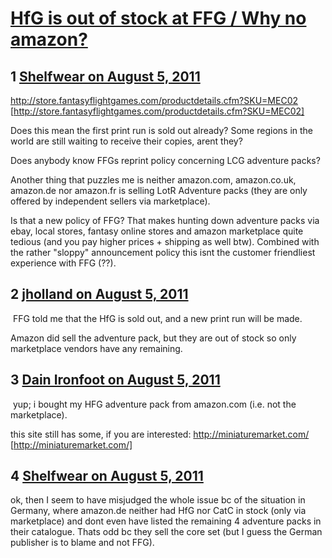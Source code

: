 # [HfG is out of stock at FFG / Why no amazon?](https://community.fantasyflightgames.com/topic/50993-hfg-is-out-of-stock-at-ffg-why-no-amazon/)

## 1 [Shelfwear on August 5, 2011](https://community.fantasyflightgames.com/topic/50993-hfg-is-out-of-stock-at-ffg-why-no-amazon/?do=findComment&comment=509263)

http://store.fantasyflightgames.com/productdetails.cfm?SKU=MEC02 [http://store.fantasyflightgames.com/productdetails.cfm?SKU=MEC02]

Does this mean the first print run is sold out already? Some regions in the world are still waiting to receive their copies, arent they?

Does anybody know FFGs reprint policy concerning LCG adventure packs?

Another thing that puzzles me is neither amazon.com, amazon.co.uk, amazon.de nor amazon.fr is selling LotR Adventure packs (they are only offered by independent sellers via marketplace).

Is that a new policy of FFG? That makes hunting down adventure packs via ebay, local stores, fantasy online stores and amazon marketplace quite tedious (and you pay higher prices + shipping as well btw). Combined with the rather "sloppy" announcement policy this isnt the customer friendliest experience with FFG (??).

## 2 [jholland on August 5, 2011](https://community.fantasyflightgames.com/topic/50993-hfg-is-out-of-stock-at-ffg-why-no-amazon/?do=findComment&comment=509278)

 FFG told me that the HfG is sold out, and a new print run will be made.

Amazon did sell the adventure pack, but they are out of stock so only marketplace vendors have any remaining.

## 3 [Dain Ironfoot on August 5, 2011](https://community.fantasyflightgames.com/topic/50993-hfg-is-out-of-stock-at-ffg-why-no-amazon/?do=findComment&comment=509410)

 yup; i bought my HFG adventure pack from amazon.com (i.e. not the marketplace).

this site still has some, if you are interested: http://miniaturemarket.com/ [http://miniaturemarket.com/]

## 4 [Shelfwear on August 5, 2011](https://community.fantasyflightgames.com/topic/50993-hfg-is-out-of-stock-at-ffg-why-no-amazon/?do=findComment&comment=509422)

ok, then I seem to have misjudged the whole issue bc of the situation in Germany, where amazon.de neither had HfG nor CatC in stock (only via marketplace) and dont even have listed the remaining 4 adventure packs in their catalogue. Thats odd bc they sell the core set (but I guess the German publisher is to blame and not FFG).

